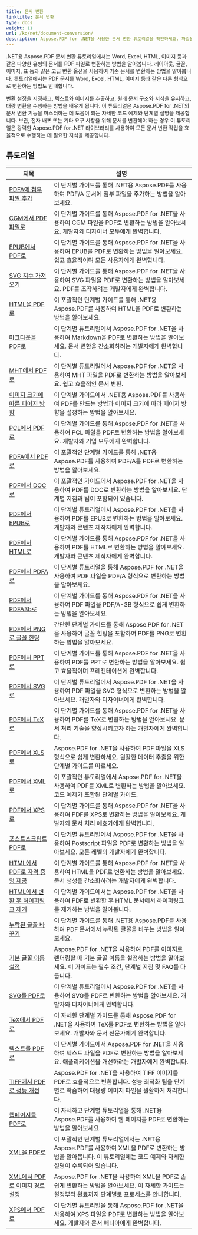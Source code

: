 ```yaml
---
title: 문서 변환
linktitle: 문서 변환
type: docs
weight: 11
url: /ko/net/document-conversion/
description: Aspose.PDF for .NET을 사용한 문서 변환 튜토리얼을 확인하세요. 파일을 다양한 형식으로 쉽게 변환하세요.
---
```

.NET용 Aspose.PDF 문서 변환 튜토리얼에서는 Word, Excel, HTML, 이미지 등과 같은 다양한 유형의 문서를 PDF 파일로 변환하는 방법을 알아봅니다. 레이아웃, 글꼴, 이미지, 표 등과 같은 고급 변환 옵션을 사용하여 기존 문서를 변환하는 방법을 알아봅니다. 튜토리얼에서는 PDF 문서를 Word, Excel, HTML, 이미지 등과 같은 다른 형식으로 변환하는 방법도 안내합니다. 

변환 설정을 지정하고, 텍스트와 이미지를 추출하고, 원래 문서 구조와 서식을 유지하고, 대량 변환을 수행하는 방법을 배우게 됩니다. 이 튜토리얼은 Aspose.PDF for .NET의 문서 변환 기능을 마스터하는 데 도움이 되는 자세한 코드 예제와 단계별 설명을 제공합니다. 보관, 전자 배포 또는 기타 요구 사항을 위해 문서를 변환해야 하는 경우 이 튜토리얼은 강력한 Aspose.PDF for .NET 라이브러리를 사용하여 모든 문서 변환 작업을 효율적으로 수행하는 데 필요한 지식을 제공합니다.

## 튜토리얼
| 제목 | 설명 |
| --- | --- | 
| [PDFA에 첨부 파일 추가](./add-attachment-to-pdfa/) | 이 단계별 가이드를 통해 .NET용 Aspose.PDF를 사용하여 PDF/A 문서에 첨부 파일을 추가하는 방법을 알아보세요. |  
| [CGM에서 PDF 파일로](./cgm-to-pdf/) | 이 단계별 가이드를 통해 Aspose.PDF for .NET을 사용하여 CGM 파일을 PDF로 변환하는 방법을 알아보세요. 개발자와 디자이너 모두에게 완벽합니다. |  
| [EPUB에서 PDF로](./epub-to-pdf/) | 이 단계별 가이드를 통해 Aspose.PDF for .NET을 사용하여 EPUB를 PDF로 변환하는 방법을 알아보세요. 쉽고 효율적이며 모든 사용자에게 완벽합니다. |  
| [SVG 치수 가져오기](./get-svg-dimensions/) | 이 단계별 가이드를 통해 Aspose.PDF for .NET을 사용하여 SVG 파일을 PDF로 변환하는 방법을 알아보세요. PDF를 조작하려는 개발자에게 완벽합니다. |  
| [HTML을 PDF로](./html-to-pdf/) | 이 포괄적인 단계별 가이드를 통해 .NET용 Aspose.PDF를 사용하여 HTML을 PDF로 변환하는 방법을 알아보세요. |  
| [마크다운을 PDF로](./markdown-to-pdf/) | 이 단계별 튜토리얼에서 Aspose.PDF for .NET을 사용하여 Markdown을 PDF로 변환하는 방법을 알아보세요. 문서 변환을 간소화하려는 개발자에게 완벽합니다. |  
| [MHT에서 PDF로](./mht-to-pdf/) | 이 단계별 튜토리얼에서 Aspose.PDF for .NET을 사용하여 MHT 파일을 PDF로 변환하는 방법을 알아보세요. 쉽고 효율적인 문서 변환. |  
| [이미지 크기에 따른 페이지 방향](./page-orientation-according-image-dimensions/) | 이 단계별 가이드에서 .NET용 Aspose.PDF를 사용하여 PDF를 만드는 방법과 이미지 크기에 따라 페이지 방향을 설정하는 방법을 알아보세요. |  
| [PCL에서 PDF로](./pcl-to-pdf/) | 이 단계별 가이드를 통해 Aspose.PDF for .NET을 사용하여 PCL 파일을 PDF로 변환하는 방법을 알아보세요. 개발자와 기업 모두에게 완벽합니다. |  
| [PDFA에서 PDF로](./pdfa-to-pdf/) | 이 포괄적인 단계별 가이드를 통해 .NET용 Aspose.PDF를 사용하여 PDF/A를 PDF로 변환하는 방법을 알아보세요. |  
| [PDF에서 DOC로](./pdf-to-doc/) | 이 포괄적인 가이드에서 Aspose.PDF for .NET을 사용하여 PDF를 DOC로 변환하는 방법을 알아보세요. 단계별 지침과 팁이 포함되어 있습니다.  |  
| [PDF에서 EPUB로](./pdf-to-epub/) | 이 단계별 튜토리얼에서 Aspose.PDF for .NET을 사용하여 PDF를 EPUB로 변환하는 방법을 알아보세요. 개발자와 콘텐츠 제작자에게 완벽합니다. |  
| [PDF에서 HTML로](./pdf-to-html/) | 이 단계별 가이드를 통해 Aspose.PDF for .NET을 사용하여 PDF를 HTML로 변환하는 방법을 알아보세요. 개발자와 콘텐츠 제작자에게 완벽합니다. |  
| [PDF에서 PDFA로](./pdf-to-pdfa/) | 이 단계별 튜토리얼을 통해 Aspose.PDF for .NET을 사용하여 PDF 파일을 PDF/A 형식으로 변환하는 방법을 알아보세요. |  
| [PDF에서 PDFA3b로](./pdf-to-pdfa3b/) | 이 단계별 가이드를 통해 Aspose.PDF for .NET을 사용하여 PDF 파일을 PDF/A-3B 형식으로 쉽게 변환하는 방법을 알아보세요. |  
| [PDF에서 PNG로 글꼴 힌팅](./pdf-to-png-font-hinting/) | 간단한 단계별 가이드를 통해 Aspose.PDF for .NET을 사용하여 글꼴 힌팅을 포함하여 PDF를 PNG로 변환하는 방법을 알아보세요. |  
| [PDF에서 PPT로](./pdf-to-ppt/) | 이 단계별 가이드를 통해 Aspose.PDF for .NET을 사용하여 PDF를 PPT로 변환하는 방법을 알아보세요. 쉽고 효율적이며 프레젠테이션에 완벽합니다. |  
| [PDF에서 SVG로](./pdf-to-svg/) | 이 단계별 튜토리얼에서 Aspose.PDF for .NET을 사용하여 PDF 파일을 SVG 형식으로 변환하는 방법을 알아보세요. 개발자와 디자이너에게 완벽합니다. |  
| [PDF에서 TeX로](./pdf-to-tex/) | 이 단계별 가이드를 통해 Aspose.PDF for .NET을 사용하여 PDF를 TeX로 변환하는 방법을 알아보세요. 문서 처리 기술을 향상시키고자 하는 개발자에게 완벽합니다. |  
| [PDF에서 XLS로](./pdf-to-xls/) | Aspose.PDF for .NET을 사용하여 PDF 파일을 XLS 형식으로 쉽게 변환하세요. 원활한 데이터 추출을 위한 단계별 가이드를 따르세요. |  
| [PDF에서 XML로](./pdf-to-xml/) | 이 포괄적인 튜토리얼에서 Aspose.PDF for .NET을 사용하여 PDF를 XML로 변환하는 방법을 알아보세요. 코드 예제가 포함된 단계별 가이드. |  
| [PDF에서 XPS로](./pdf-to-xps/) | 이 단계별 가이드를 통해 Aspose.PDF for .NET을 사용하여 PDF를 XPS로 변환하는 방법을 알아보세요. 개발자와 문서 처리 애호가에게 완벽합니다. |  
| [포스트스크립트 PDF로](./postscript-to-pdf/) | 이 단계별 튜토리얼에서 Aspose.PDF for .NET을 사용하여 Postscript 파일을 PDF로 변환하는 방법을 알아보세요. 모든 레벨의 개발자에게 완벽합니다. |  
| [HTML에서 PDF로 자격 증명 제공](./provide-credentials-during-html-to-pdf/) | 이 단계별 가이드를 통해 Aspose.PDF for .NET을 사용하여 HTML을 PDF로 변환하는 방법을 알아보세요. 문서 생성을 간소화하려는 개발자에게 완벽합니다. |  
| [HTML에서 변환 후 하이퍼링크 제거](./remove-hyperlinks-after-converting-from-html/) | 이 단계별 가이드에서는 Aspose.PDF for .NET을 사용하여 PDF로 변환한 후 HTML 문서에서 하이퍼링크를 제거하는 방법을 알아봅니다. |  
| [누락된 글꼴 바꾸기](./replace-missing-fonts/) | 이 단계별 가이드를 통해 .NET용 Aspose.PDF를 사용하여 PDF 문서에서 누락된 글꼴을 바꾸는 방법을 알아보세요. |  
| [기본 글꼴 이름 설정](./set-default-font-name/) | Aspose.PDF for .NET을 사용하여 PDF를 이미지로 렌더링할 때 기본 글꼴 이름을 설정하는 방법을 알아보세요. 이 가이드는 필수 조건, 단계별 지침 및 FAQ를 다룹니다. |  
| [SVG를 PDF로](./svg-to-pdf/) | 이 단계별 튜토리얼에서 Aspose.PDF for .NET을 사용하여 SVG를 PDF로 변환하는 방법을 알아보세요. 개발자와 디자이너에게 완벽합니다. |  
| [TeX에서 PDF로](./tex-to-pdf/) | 이 자세한 단계별 가이드를 통해 Aspose.PDF for .NET을 사용하여 TeX를 PDF로 변환하는 방법을 알아보세요. 개발자와 문서 전문가에게 완벽합니다. |  
| [텍스트를 PDF로](./text-to-pdf/) | 이 단계별 가이드에서 Aspose.PDF for .NET을 사용하여 텍스트 파일을 PDF로 변환하는 방법을 알아보세요. 애플리케이션을 개선하려는 개발자에게 완벽합니다. |  
| [TIFF에서 PDF로 성능 개선](./tiff-to-pdf-performance-improvement/) | Aspose.PDF for .NET을 사용하여 TIFF 이미지를 PDF로 효율적으로 변환합니다. 성능 최적화 팁을 단계별로 학습하여 대용량 이미지 파일을 원활하게 처리합니다. |  
| [웹페이지를 PDF로](./web-page-to-pdf/) | 이 자세하고 단계별 튜토리얼을 통해 .NET용 Aspose.PDF를 사용하여 웹 페이지를 PDF로 변환하는 방법을 알아보세요. |  
| [XML을 PDF로](./xml-to-pdf/) | 이 포괄적인 단계별 튜토리얼에서는 .NET용 Aspose.PDF를 사용하여 XML을 PDF로 변환하는 방법을 알아봅니다. 이 튜토리얼에는 코드 예제와 자세한 설명이 수록되어 있습니다. |  
| [XML에서 PDF로 이미지 경로 설정](./xml-to-pdfset-image-path/) | Aspose.PDF for .NET을 사용하여 XML을 PDF로 손쉽게 변환하는 방법을 알아보세요. 이 자세한 가이드는 설정부터 완료까지 단계별로 프로세스를 안내합니다. |  
| [XPS에서 PDF로](./xps-to-pdf/) | 이 단계별 튜토리얼을 통해 Aspose.PDF for .NET을 사용하여 XPS 파일을 PDF로 변환하는 방법을 알아보세요. 개발자와 문서 매니아에게 완벽합니다. |  